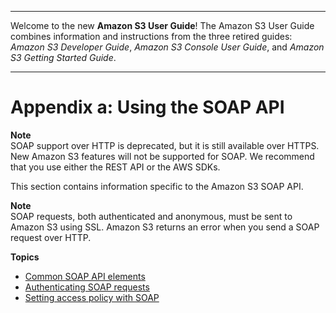 --------

Welcome to the new **Amazon S3 User Guide**\! The Amazon S3 User Guide combines information and instructions from the three retired guides: *Amazon S3 Developer Guide*, *Amazon S3 Console User Guide*, and *Amazon S3 Getting Started Guide*\.

--------

# Appendix a: Using the SOAP API<a name="SOAPAPI3"></a>

**Note**  
 SOAP support over HTTP is deprecated, but it is still available over HTTPS\. New Amazon S3 features will not be supported for SOAP\. We recommend that you use either the REST API or the AWS SDKs\. 

This section contains information specific to the Amazon S3 SOAP API\. 

**Note**  
SOAP requests, both authenticated and anonymous, must be sent to Amazon S3 using SSL\. Amazon S3 returns an error when you send a SOAP request over HTTP\. 

**Topics**
+ [Common SOAP API elements](UsingSOAPOperations.md)
+ [Authenticating SOAP requests](SOAPAuthentication.md)
+ [Setting access policy with SOAP](SOAPAccessPolicy.md)